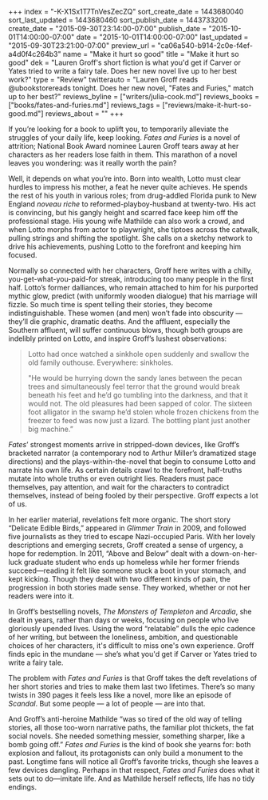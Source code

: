 +++
index = "-K-X1Sx1T7TnVesZecZQ"
sort_create_date = 1443680040
sort_last_updated = 1443680460
sort_publish_date = 1443733200
create_date = "2015-09-30T23:14:00-07:00"
publish_date = "2015-10-01T14:00:00-07:00"
date = "2015-10-01T14:00:00-07:00"
last_updated = "2015-09-30T23:21:00-07:00"
preview_url = "ca06a540-b914-2c0e-f4ef-a4d0f4c264b3"
name = "Make it hurt so good"
title = "Make it hurt so good"
dek = "Lauren Groff's short fiction is what you'd get if Carver or Yates tried to write a fairy tale. Does her new novel live up to her best work?"
type = "Review"
twitterauto = "Lauren Groff reads @ubookstorereads tonight. Does her new novel, \"Fates and Furies,\" match up to her best?"
reviews_byline = ["writers/julia-cook.md"]
reviews_books = ["books/fates-and-furies.md"]
reviews_tags = ["reviews/make-it-hurt-so-good.md"]
reviews_about = ""
+++

If you’re looking for a book to uplift you, to temporarily alleviate the struggles of your daily life, keep looking. *Fates and Furies* is a novel of attrition; National Book Award nominee Lauren Groff tears away at her characters as her readers lose faith in them. This marathon of a novel leaves you wondering: was it really worth the pain?

Well, it depends on what you’re into. Born into wealth, Lotto must clear hurdles to impress his mother, a feat he never quite achieves. He spends the rest of his youth in various roles; from drug-addled Florida punk to New England *noveau riche* to reformed-playboy-husband at twenty-two. His act is convincing, but his gangly height and scarred face keep him off the professional stage. His young wife Mathilde can also work a crowd, and when Lotto morphs from actor to playwright, she tiptoes across the catwalk, pulling strings and shifting the spotlight. She calls on a sketchy network to drive his achievements, pushing Lotto to the forefront and keeping him focused.

Normally so connected with her characters, Groff here writes with a chilly, you-get-what-you-paid-for streak, introducing too many people in the first half. Lotto’s former dalliances, who remain attached to him for his purported mythic glow, predict (with uniformly wooden dialogue) that his marriage will fizzle. So much time is spent telling their stories, they become indistinguishable. These women (and men) won’t fade into obscurity — they’ll die graphic, dramatic deaths. And the affluent, especially the Southern affluent, will suffer continuous blows, though both groups are indelibly printed on Lotto, and inspire Groff’s lushest observations:

<blockquote><p>Lotto had once watched a sinkhole open suddenly and swallow the old family outhouse. Everywhere: sinkholes.</p>

<p>"He would be hurrying down the sandy lanes between the pecan trees and simultaneously feel terror that the ground would break beneath his feet and he’d go tumbling into the darkness, and that it would not. The old pleasures had been sapped of color. The sixteen foot alligator in the swamp he’d stolen whole frozen chickens from the freezer to feed was now just a lizard. The bottling plant just another big machine.”</p></blockquote>

*Fates*’ strongest moments arrive in stripped-down devices, like Groff’s bracketed narrator (a contemporary nod to Arthur Miller’s dramatized stage directions) and the plays-within-the-novel that begin to consume Lotto and narrate his own life. As certain details crawl to the forefront, half-truths mutate into whole truths or even outright lies. Readers must pace themselves, pay attention, and wait for the characters to contradict themselves, instead of being fooled by their perspective. Groff expects a lot of us.

In her earlier material, revelations felt more organic. The short story “Delicate Edible Birds,” appeared in *Glimmer Train* in 2009, and followed five journalists as they tried to escape Nazi-occupied Paris. With her lovely descriptions and emerging secrets, Groff created a sense of urgency, a hope for redemption. In 2011, “Above and Below” dealt with a down-on-her-luck graduate student who ends up homeless while her former friends succeed—reading it felt like someone stuck a boot in your stomach, and kept kicking. Though they dealt with two different kinds of pain, the progression in both stories made sense. They worked, whether or not her readers were into it.

In Groff’s bestselling novels, *The Monsters of Templeton* and *Arcadia*, she dealt in years, rather than days or weeks, focusing on people who live gloriously upended lives. Using the word “relatable” dulls the epic cadence of her writing, but between the loneliness, ambition, and questionable choices of her characters, it's difficult to miss one's own experience. Groff finds epic in the mundane — she’s what you'd get if Carver or Yates tried to write a fairy tale.

The problem with *Fates and Furies* is that Groff takes the deft revelations of her short stories and tries to make them last two lifetimes. There’s so many twists in 390 pages it feels less like a novel, more like an episode of *Scandal*. But some people — a lot of people — are into that.

And Groff’s anti-heroine Mathilde “was so tired of the old way of telling stories, all those too-worn narrative paths, the familiar plot thickets, the fat social novels. She needed something messier, something sharper, like a bomb going off.” *Fates and Furies* is the kind of book she yearns for: both explosion and fallout, its protagonists can only build a monument to the past. Longtime fans will notice all Groff’s favorite tricks, though she leaves a few devices dangling. Perhaps in that respect, *Fates and Furies* does what it sets out to do—imitate life. And as Mathilde herself reflects, life has no tidy endings. 